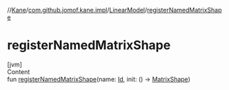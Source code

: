 //[Kane](../../index.md)/[com.github.jomof.kane.impl](../index.md)/[LinearModel](index.md)/[registerNamedMatrixShape](register-named-matrix-shape.md)



# registerNamedMatrixShape  
[jvm]  
Content  
fun [registerNamedMatrixShape](register-named-matrix-shape.md)(name: [Id](../index.md#%5Bcom.github.jomof.kane.impl%2FId%2F%2F%2FPointingToDeclaration%2F%5D%2FClasslikes%2F-1709950307), init: () -> [MatrixShape](../-matrix-shape/index.md))  



